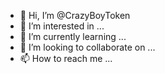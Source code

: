 - 👋 Hi, I’m @CrazyBoyToken
- 👀 I’m interested in ...
- 🌱 I’m currently learning ...
- 💞️ I’m looking to collaborate on ...
- 📫 How to reach me ...

<!---
CrazyBoyToken/CrazyBoyToken is a ✨ special ✨ repository because its `README.md` (this file) appears on your GitHub profile.
You can click the Preview link to take a look at your changes.
--->
